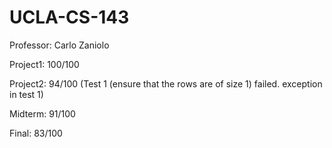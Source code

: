 # UCLA-CS-143

Professor: Carlo Zaniolo

Project1: 100/100

Project2: 94/100 (Test 1 (ensure that the rows are of size 1) failed. exception in test 1)

Midterm: 91/100

Final: 83/100
